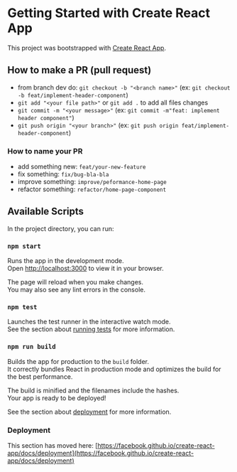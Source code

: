 # Getting Started with Create React App

This project was bootstrapped with [Create React App](https://github.com/facebook/create-react-app).

## How to make a PR (pull request)
 - from branch dev do: `git checkout -b "<branch name>"` (ex: `git checkout -b feat/implement-header-component`)
 - `git add "<your file path>"` or `git add .` to add all files changes
 - `git commit -m "<your message>"` (ex: `git commit -m"feat: implement header component"`)
 - `git push origin "<your branch>"` (ex: `git push origin feat/implement-header-component`)

### How to name your PR
 - add something new: `feat/your-new-feature`
 - fix something: `fix/bug-bla-bla`
 - improve something: `improve/peformance-home-page`
 - refactor something: `refactor/home-page-component`

## Available Scripts

In the project directory, you can run:

### `npm start`

Runs the app in the development mode.\
Open [http://localhost:3000](http://localhost:3000) to view it in your browser.

The page will reload when you make changes.\
You may also see any lint errors in the console.

### `npm test`

Launches the test runner in the interactive watch mode.\
See the section about [running tests](https://facebook.github.io/create-react-app/docs/running-tests) for more information.

### `npm run build`

Builds the app for production to the `build` folder.\
It correctly bundles React in production mode and optimizes the build for the best performance.

The build is minified and the filenames include the hashes.\
Your app is ready to be deployed!

See the section about [deployment](https://facebook.github.io/create-react-app/docs/deployment) for more information.

### Deployment

This section has moved here: [https://facebook.github.io/create-react-app/docs/deployment](https://facebook.github.io/create-react-app/docs/deployment)
